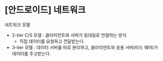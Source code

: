 # [안드로이드] 네트워크

네트워크 모델

- 2-tier C/S 모델 : 클라이언트와 서버가 일대일로 연결하는 방식
  - 직접 데이터를 요청하고 전달받는다.
- 3-tier 모델 : 데이터 서버를 따로 분리하고, 클라이언트와 응용 서버(미드 웨어)가 데이터를 주고받는다.
